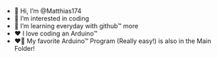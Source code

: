 - 👋 Hi, I’m @Matthias174
- 👀 I’m interested in coding 
- 🌱 I’m learning everyday with github™ more
- ♥️ I love coding an Arduino™
- ❤️‍🔥 My favorite Arduino™ Program (Really easy!) 
is also in the Main Folder! 
